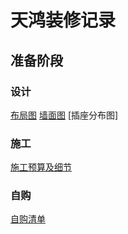 # 天鸿装修记录

## 准备阶段

### 设计
[布局图](doc/布局图.jpg)
[墙面图](doc/墙面图.jpg)
[插座分布图]

### 施工
[施工预算及细节](doc/施工预算.html)

### 自购
[自购清单](doc/自购清单.html)
